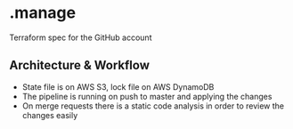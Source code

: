 # .manage
Terraform spec for the GitHub account

## Architecture & Workflow

- State file is on AWS S3, lock file on AWS DynamoDB
- The pipeline is running on push to master and applying the changes
- On merge requests there is a static code analysis in order to review the changes easily
